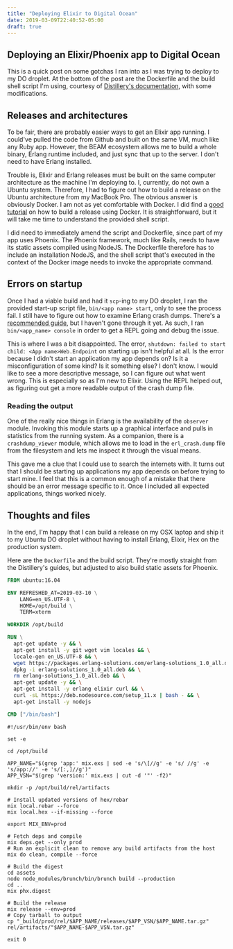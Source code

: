 ```yaml
---
title: "Deploying Elixir to Digital Ocean"
date: 2019-03-09T22:40:52-05:00
draft: true
---
```


## Deploying an Elixir/Phoenix app to Digital Ocean

This is a quick post on some gotchas I ran into as I was trying to deploy to my DO droplet. At the bottom of the post are the Dockerfile and the build shell script I'm using, courtesy of [Distillery's documentation](https://hexdocs.pm/distillery/), with some modifications.

## Releases and architectures

To be fair, there are probably easier ways to get an Elixir app running. I could've pulled the code from Github and built on the same VM, much like any Ruby app. However, the BEAM ecosystem allows me to build a whole binary, Erlang runtime included, and just sync that up to the server. I don't need to have Erlang installed.

Trouble is, Elixir and Erlang releases must be built on the same computer architecture as the machine I'm deploying to. I, currently, do not own a Ubuntu system. Therefore, I had to figure out how to build a release on the Ubuntu architecture from my MacBook Pro. The obvious answer is obviously Docker. I am not as yet comfortable with Docker. I did find a [good tutorial](https://hexdocs.pm/distillery/guides/building_in_docker.html) on how to build a release using Docker. It is straightforward, but it will take me time to understand the provided shell script.

I did need to immediately amend the script and Dockerfile, since part of my app uses Phoenix. The Phoenix framework, much like Rails, needs to have its static assets compiled using NodeJS. The Dockerfile therefore has to include an installation NodeJS, and the shell script that's executed in the context of the Docker image needs to invoke the appropriate command.

## Errors on startup

Once I had a viable build and had it `scp`-ing to my DO droplet, I ran the provided start-up script file, `bin/<app name> start`, only to see the process fail. I still have to figure out how to examine Erlang crash dumps. There's a [recommended guide](http://erlang.org/doc/apps/erts/crash_dump.html), but I haven't gone through it yet. As such, I ran `bin/<app_name> console` in order to get a REPL going and debug the issue.

This is where I was a bit disappointed. The error, `shutdown: failed to start child: <App name>Web.Endpoint` on starting up isn't helpful at all. Is the error because I didn't start an application my app depends on? Is it a misconfiguration of some kind? Is it something else? I don't know. I would like to see a more descriptive message, so I can figure out what went wrong. This is especially so as I'm new to Elixir. Using the REPL helped out, as figuring out get a more readable output of the crash dump file.

### Reading the output

One of the really nice things in Erlang is the availability of the `observer` module. Invoking this module starts up a graphical interface and pulls in statistics from the running system. As a companion, there is a `crashdump_viewer` module, which allows me to load in the `erl_crash.dump` file from the filesystem and lets me inspect it through the visual means.

This gave me a clue that I could use to search the internets with. It turns out that I should be starting up applications my app depends on before trying to start mine. I feel that this is a common enough of a mistake that there should be an error message specific to it. Once I included all expected applications, things worked nicely.

## Thoughts and files

In the end, I'm happy that I can build a release on my OSX laptop and ship it to my Ubuntu DO droplet without having to install Erlang, Elixir, Hex on the production system.

Here are the `Dockerfile` and the build script. They're mostly straight from the Distillery's guides, but adjusted to also build static assets for Phoenix.

```Dockerfile
FROM ubuntu:16.04

ENV REFRESHED_AT=2019-03-10 \
    LANG=en_US.UTF-8 \
    HOME=/opt/build \
    TERM=xterm

WORKDIR /opt/build

RUN \
  apt-get update -y && \
  apt-get install -y git wget vim locales && \
  locale-gen en_US.UTF-8 && \
  wget https://packages.erlang-solutions.com/erlang-solutions_1.0_all.deb && \
  dpkg -i erlang-solutions_1.0_all.deb && \
  rm erlang-solutions_1.0_all.deb && \
  apt-get update -y && \
  apt-get install -y erlang elixir curl && \
  curl -sL https://deb.nodesource.com/setup_11.x | bash - && \
  apt-get install -y nodejs

CMD ["/bin/bash"]

```

```Build shell script
#!/usr/bin/env bash

set -e

cd /opt/build

APP_NAME="$(grep 'app:' mix.exs | sed -e 's/\[//g' -e 's/ //g' -e 's/app://' -e 's/[:,]//g')"
APP_VSN="$(grep 'version:' mix.exs | cut -d '"' -f2)"

mkdir -p /opt/build/rel/artifacts

# Install updated versions of hex/rebar
mix local.rebar --force
mix local.hex --if-missing --force

export MIX_ENV=prod

# Fetch deps and compile
mix deps.get --only prod
# Run an explicit clean to remove any build artifacts from the host
mix do clean, compile --force

# Build the digest
cd assets
node node_modules/brunch/bin/brunch build --production
cd ..
mix phx.digest

# Build the release
mix release --env=prod
# Copy tarball to output
cp "_build/prod/rel/$APP_NAME/releases/$APP_VSN/$APP_NAME.tar.gz" rel/artifacts/"$APP_NAME-$APP_VSN.tar.gz"

exit 0

```
